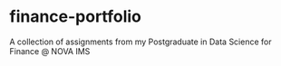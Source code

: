 # finance-portfolio
A collection of assignments from my Postgraduate in Data Science for Finance @ NOVA IMS

